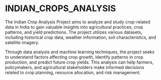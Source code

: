 # INDIAN_CROPS_ANALYSIS

The Indian Crop Analysis Project aims to analyze and study crop-related data in India to gain valuable insights into agricultural 
practices, crop patterns, and yield predictions. The project utilizes various datasets, including historical crop data, weather
information, soil characteristics, and satellite imagery.

Through data analysis and machine learning techniques, the project seeks to understand factors affecting crop growth,
identify patterns in crop production, and predict future crop yields. This analysis can help farmers, policymakers, 
and agricultural stakeholders make informed decisions related to crop planning, resource allocation, and risk management.
